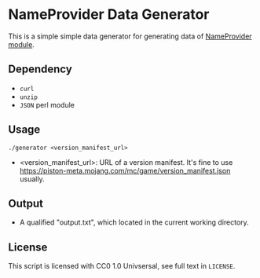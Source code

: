 # NameProvider Data Generator
This is a simple simple data generator for generating data of [NameProvider module](https://minecraft.fandom.com/zh/wiki/Module:NameProvider).

## Dependency
* `curl`
* `unzip`
* `JSON` perl module

## Usage
`./generator <version_manifest_url>`
* <version_manifest_url>: URL of a version manifest. It's fine to use https://piston-meta.mojang.com/mc/game/version_manifest.json usually.

## Output
* A qualified "output.txt", which located in the current working directory.

## License
This script is licensed with CC0 1.0 Univsersal, see full text in `LICENSE`.
